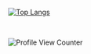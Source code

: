 


[![Top Langs](https://github-readme-stats.vercel.app/api/top-langs/?username=yudiaguena)](https://github.com/yudiaguena/github-readme-stats)


<!--
**yudiaguena/yudiaguena** is a ✨ _special_ ✨ repository because its `README.md` (this file) appears on your GitHub profile.

Here are some ideas to get you started:

- 🔭 I’m currently working on ...
- 🌱 I’m currently learning ...
- 👯 I’m looking to collaborate on ...
- 🤔 I’m looking for help with ...
- 💬 Ask me about ...
- 📫 How to reach me: ...
- 😄 Pronouns: ...
- ⚡ Fun fact: ...
--><br>

  ![Profile View Counter](https://komarev.com/ghpvc/?username=yudiaguena)
